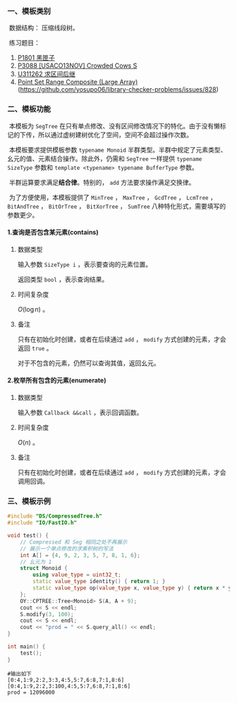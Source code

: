 ### 一、模板类别

​	数据结构： 压缩线段树。

​	练习题目：

1. [P1801 黑匣子](https://www.luogu.com.cn/problem/P1801)
2. [P3088 [USACO13NOV] Crowded Cows S](https://www.luogu.com.cn/problem/P3088)
3. [U311262 求区间后继](https://www.luogu.com.cn/problem/U311262)
4. [Point Set Range Composite (Large Array)](https://judge.yosupo.jp/problem/point_set_range_composite_large_array)(https://github.com/yosupo06/library-checker-problems/issues/828)

### 二、模板功能


​		本模板为 `SegTree` 在只有单点修改、没有区间修改情况下的特化。由于没有懒标记的下传，所以通过虚树建树优化了空间，空间不会超过操作次数。

​		本模板要求提供模板参数 `typename Monoid` 半群类型。半群中规定了元素类型、幺元的值、元素结合操作。除此外，仍需和 `SegTree` 一样提供 `typename SizeType` 参数和 `template <typename> typename BufferType` 参数。

​		半群运算要求满足**结合律**。特别的， `add` 方法要求操作满足交换律。

​		为了方便使用，本模板提供了 `MinTree` ， `MaxTree` ， `GcdTree` ， `LcmTree` ， `BitAndTree` ， `BitOrTree` ， `BitXorTree` ， `SumTree` 八种特化形式，需要填写的参数更少。

#### 1.查询是否包含某元素(contains)

1. 数据类型

   输入参数 `SizeType i` ，表示要查询的元素位置。
   
   返回类型 `bool` ，表示查询结果。

2. 时间复杂度

   $O(\log n)$ 。

3. 备注

   只有在初始化时创建，或者在后续通过 `add` ， `modify` 方式创建的元素，才会返回 `true` 。
   
   对于不包含的元素，仍然可以查询其值，返回幺元。
   
#### 2.枚举所有包含的元素(enumerate)

1. 数据类型

   输入参数 `Callback &&call` ，表示回调函数。

2. 时间复杂度

   $O(n)$ 。

3. 备注

   只有在初始化时创建，或者在后续通过 `add` ， `modify` 方式创建的元素，才会调用回调。
   
### 三、模板示例

```c++
#include "DS/CompressedTree.h"
#include "IO/FastIO.h"

void test() {
    // Compressed 和 Seg 相同之处不再展示
    // 展示一个单点修改的求乘积树的写法
    int A[] = {4, 9, 2, 3, 5, 7, 8, 1, 6};
    // 幺元为 1
    struct Monoid {
        using value_type = uint32_t;
        static value_type identity() { return 1; }
        static value_type op(value_type x, value_type y) { return x * y; }
    };
    OY::CPTREE::Tree<Monoid> S(A, A + 9);
    cout << S << endl;
    S.modify(3, 100);
    cout << S << endl;
    cout << "prod = " << S.query_all() << endl;
}

int main() {
    test();
}
```

```
#输出如下
[0:4,1:9,2:2,3:3,4:5,5:7,6:8,7:1,8:6]
[0:4,1:9,2:2,3:100,4:5,5:7,6:8,7:1,8:6]
prod = 12096000

```

